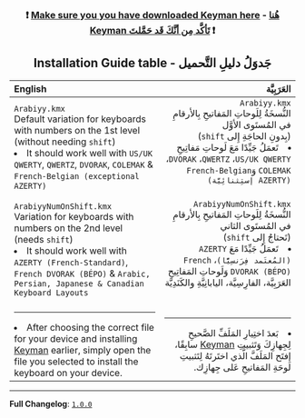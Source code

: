 <div align="center">
  <h3>❗ <a href="https://keyman.com/downloads/">Make sure you you have downloaded Keyman here</a> - <a href="https://keyman.com/downloads/">هُنا Keyman تَأكَّد مِن أنَّكَ قَد حَمَّلتَ</a> ❗</h3>
</div>

<div align="center">
  <h2>Installation Guide table - جَدوَلُ دليلِ التَّحميل</h2>
</div>

| English | العَرَبِيَّة |
| :-- | --: |
| `Arabiyy.kmx`<br>Default variation for keyboards with numbers on the 1st level <br>(without needing `shift`)<li>It should work well with `US/UK QWERTY`, `QWERTZ`, `DVORAK`, `COLEMAK` & `French-Belgian (exceptional AZERTY)`</li> | `Arabiyy.kmx`<br>النُّسخَةُ لِلَوحاتِ المَفاتيحِ بِالأرقامِ في المُستَوى الأوَّل<br>‏(`shift` بِدونِ الحاجَةِ إِلى)<li dir="rtl">‏تَعمَلُ جَيِّدًا مَعَ لَوحاتِ مَفاتِيحِ ‏`‏US/UK QWERTY`، ‏`‏QWERTZ`، ‏`‏DVORAK`، ‏`‏COLEMAK` وَ`‏French-Belgian (‏AZERTY إستِثنائِيَّة)`</li>‏ |
| `ArabiyyNumOnShift.kmx`<br>Variation for keyboards with numbers on the 2nd level <br>(needs `shift`)<li>It should work well with `AZERTY (French-Standard)`, `French DVORAK (BÉPO)` & `Arabic, Persian, Japanese & Canadian Keyboard Layouts`</li>  | `ArabiyyNumOnShift.kmx`<br>النُّسخَةُ لِلَوحاتِ المَفاتيحِ بِالأرقامِ في المُستَوى الثاني<br>(`shift` تَحتاجُ إِلى)<li dir="rtl">تَعمَلُ جَيِّدًا مَعَ ‏`‏AZERTY ‏(‏المُعتَمد فِرَنسِيًّا)`، ‏`‏French DVORAK (BÉPO)` وَلَوحاتِ المَفاتِيحِ العَرَبِيَّة، الفارِسِيَّة، اليابانِيَّةِ والكَنَدِيَّة</li>‏  |
| <hr><li>After choosing the correct file for your device and installing [Keyman](https://keyman.com/downloads/) earlier, simply open the file you selected to install the keyboard on your device.</li> | <hr><li dir="rtl">بَعدَ اختِيارِ المَلَفِّ الصَّحيحِ لِجِهازِكَ وَتَثبيتِ [Keyman](https://keyman.com/downloads/) سابِقًا، إفتَح المَلَفَّ الَّذي اختَرتَهُ لِتَثبيتِ لَوحَةِ المَفاتيحِ عَلى جِهازِك.</li> |


---
**Full Changelog**: [`1.0.0`](https://github.com/O1Anas/Arabiyy-keyboard/commits/main?until=2025-01-12)